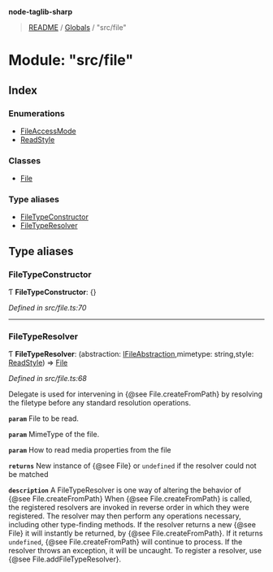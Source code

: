 **node-taglib-sharp**

> [README](../README.md) / [Globals](../globals.md) / "src/file"

# Module: "src/file"

## Index

### Enumerations

* [FileAccessMode](../enums/_src_file_.fileaccessmode.md)
* [ReadStyle](../enums/_src_file_.readstyle.md)

### Classes

* [File](../classes/_src_file_.file.md)

### Type aliases

* [FileTypeConstructor](_src_file_.md#filetypeconstructor)
* [FileTypeResolver](_src_file_.md#filetyperesolver)

## Type aliases

### FileTypeConstructor

Ƭ  **FileTypeConstructor**: {}

*Defined in src/file.ts:70*

___

### FileTypeResolver

Ƭ  **FileTypeResolver**: (abstraction: [IFileAbstraction](../interfaces/_src_fileabstraction_.ifileabstraction.md),mimetype: string,style: [ReadStyle](../enums/_src_file_.readstyle.md)) => [File](../classes/_src_file_.file.md)

*Defined in src/file.ts:68*

Delegate is used for intervening in {@see File.createFromPath} by resolving the filetype before
any standard resolution operations.

**`param`** File to be read.

**`param`** MimeType of the file.

**`param`** How to read media properties from the file

**`returns`** New instance of {@see File} or `undefined` if the resolver could not be matched

**`description`** A FileTypeResolver is one way of altering the behavior of
    {@see File.createFromPath} When {@see File.createFromPath} is called, the registered
    resolvers are invoked in reverse order in which they were registered. The resolver may then
    perform any operations necessary, including other type-finding methods. If the resolver
    returns a new {@see File} it will instantly be returned, by {@see File.createFromPath}. If
    it returns `undefined`, {@see File.createFromPath} will continue to process. If the resolver
    throws an exception, it will be uncaught. To register a resolver, use
    {@see File.addFileTypeResolver}.
